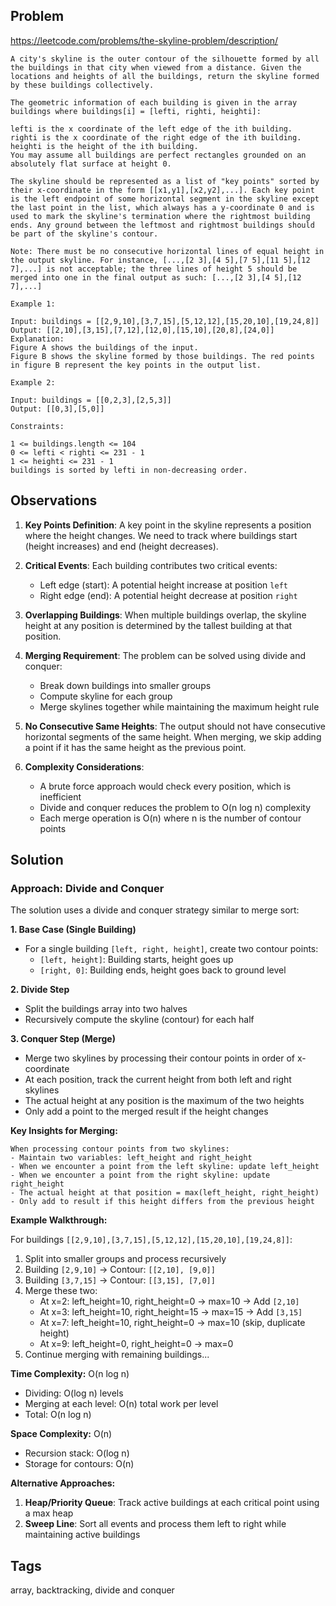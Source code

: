 ## Problem

https://leetcode.com/problems/the-skyline-problem/description/

```
A city's skyline is the outer contour of the silhouette formed by all the buildings in that city when viewed from a distance. Given the locations and heights of all the buildings, return the skyline formed by these buildings collectively.

The geometric information of each building is given in the array buildings where buildings[i] = [lefti, righti, heighti]:

lefti is the x coordinate of the left edge of the ith building.
righti is the x coordinate of the right edge of the ith building.
heighti is the height of the ith building.
You may assume all buildings are perfect rectangles grounded on an absolutely flat surface at height 0.

The skyline should be represented as a list of "key points" sorted by their x-coordinate in the form [[x1,y1],[x2,y2],...]. Each key point is the left endpoint of some horizontal segment in the skyline except the last point in the list, which always has a y-coordinate 0 and is used to mark the skyline's termination where the rightmost building ends. Any ground between the leftmost and rightmost buildings should be part of the skyline's contour.

Note: There must be no consecutive horizontal lines of equal height in the output skyline. For instance, [...,[2 3],[4 5],[7 5],[11 5],[12 7],...] is not acceptable; the three lines of height 5 should be merged into one in the final output as such: [...,[2 3],[4 5],[12 7],...]

Example 1:

Input: buildings = [[2,9,10],[3,7,15],[5,12,12],[15,20,10],[19,24,8]]
Output: [[2,10],[3,15],[7,12],[12,0],[15,10],[20,8],[24,0]]
Explanation:
Figure A shows the buildings of the input.
Figure B shows the skyline formed by those buildings. The red points in figure B represent the key points in the output list.

Example 2:

Input: buildings = [[0,2,3],[2,5,3]]
Output: [[0,3],[5,0]]

Constraints:

1 <= buildings.length <= 104
0 <= lefti < righti <= 231 - 1
1 <= heighti <= 231 - 1
buildings is sorted by lefti in non-decreasing order.
```

## Observations

1. **Key Points Definition**: A key point in the skyline represents a position where the height changes. We need to track where buildings start (height increases) and end (height decreases).

2. **Critical Events**: Each building contributes two critical events:
   - Left edge (start): A potential height increase at position `left`
   - Right edge (end): A potential height decrease at position `right`

3. **Overlapping Buildings**: When multiple buildings overlap, the skyline height at any position is determined by the tallest building at that position.

4. **Merging Requirement**: The problem can be solved using divide and conquer:
   - Break down buildings into smaller groups
   - Compute skyline for each group
   - Merge skylines together while maintaining the maximum height rule

5. **No Consecutive Same Heights**: The output should not have consecutive horizontal segments of the same height. When merging, we skip adding a point if it has the same height as the previous point.

6. **Complexity Considerations**:
   - A brute force approach would check every position, which is inefficient
   - Divide and conquer reduces the problem to O(n log n) complexity
   - Each merge operation is O(n) where n is the number of contour points

## Solution

### Approach: Divide and Conquer

The solution uses a divide and conquer strategy similar to merge sort:

**1. Base Case (Single Building)**
   - For a single building `[left, right, height]`, create two contour points:
     - `[left, height]`: Building starts, height goes up
     - `[right, 0]`: Building ends, height goes back to ground level

**2. Divide Step**
   - Split the buildings array into two halves
   - Recursively compute the skyline (contour) for each half

**3. Conquer Step (Merge)**
   - Merge two skylines by processing their contour points in order of x-coordinate
   - At each position, track the current height from both left and right skylines
   - The actual height at any position is the maximum of the two heights
   - Only add a point to the merged result if the height changes

**Key Insights for Merging:**

```
When processing contour points from two skylines:
- Maintain two variables: left_height and right_height
- When we encounter a point from the left skyline: update left_height
- When we encounter a point from the right skyline: update right_height
- The actual height at that position = max(left_height, right_height)
- Only add to result if this height differs from the previous height
```

**Example Walkthrough:**

For buildings `[[2,9,10],[3,7,15],[5,12,12],[15,20,10],[19,24,8]]`:

1. Split into smaller groups and process recursively
2. Building `[2,9,10]` → Contour: `[[2,10], [9,0]]`
3. Building `[3,7,15]` → Contour: `[[3,15], [7,0]]`
4. Merge these two:
   - At x=2: left_height=10, right_height=0 → max=10 → Add `[2,10]`
   - At x=3: left_height=10, right_height=15 → max=15 → Add `[3,15]`
   - At x=7: left_height=10, right_height=0 → max=10 (skip, duplicate height)
   - At x=9: left_height=0, right_height=0 → max=0
5. Continue merging with remaining buildings...

**Time Complexity:** O(n log n)
- Dividing: O(log n) levels
- Merging at each level: O(n) total work per level
- Total: O(n log n)

**Space Complexity:** O(n)
- Recursion stack: O(log n)
- Storage for contours: O(n)

**Alternative Approaches:**
1. **Heap/Priority Queue**: Track active buildings at each critical point using a max heap
2. **Sweep Line**: Sort all events and process them left to right while maintaining active buildings

## Tags

array, backtracking, divide and conquer